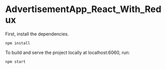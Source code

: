 # AdvertisementApp_React_With_Redux

First, install the dependencies.

```
npm install
```

To build and serve the project locally at localhost:6060, run:

```
npm start
```
